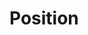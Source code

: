 <script setup>
import CdxDocsTokensTable from '../../src/components/tokens/TokensTable.vue';
import { position } from '@wikimedia/codex-design-tokens/dist/index.json';
</script>

# Position

<cdx-docs-tokens-table
	:tokens="position"
	token-demo="CdxDocsTokenDemo"
	token-category="position"
	css-property="left"
	style-target="inner"
/>
